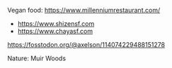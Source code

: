 Vegan food:
https://www.millenniumrestaurant.com/
- https://www.shizensf.com
- https://www.chayasf.com

https://fosstodon.org/@axelson/114074229488151278

Nature:
Muir Woods